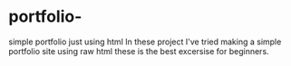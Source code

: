 # portfolio-
simple portfolio just using html
In these project I've tried making a simple portfolio site using raw html these is the best excersise for beginners.
